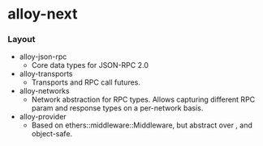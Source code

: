 # alloy-next

### Layout

- alloy-json-rpc
  - Core data types for JSON-RPC 2.0
- alloy-transports
  - Transports and RPC call futures.
- alloy-networks
  - Network abstraction for RPC types. Allows capturing different RPC param and response types on a per-network basis.
- alloy-provider
  - Based on ethers::middleware::Middleware, but abstract over <N>, and object-safe.
